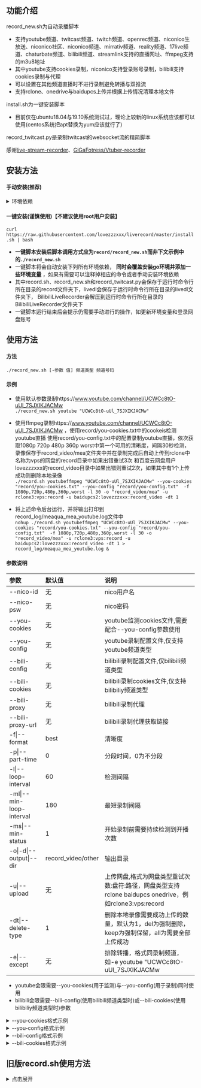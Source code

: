 ## 功能介绍
record_new.sh为自动录播脚本  
  * 支持youtube频道、twitcast频道、twitch频道、openrec频道、niconico生放送、niconico社区、niconico频道、mirrativ频道、reality频道、17live频道、chaturbate频道、bilibili频道、streamlink支持的直播网址、ffmpeg支持的m3u8地址
  * 其中youtube支持cookies录制，niconico支持登录账号录制，bilibili支持cookies录制与代理
  * 可以设置在其他频道直播时不进行录制避免转播与双推流
  * 支持rclone、onedrive与baidupcs上传并根据上传情况清理本地文件  

install.sh为一键安装脚本
  * 目前仅在ubuntu18.04与19.10系统测试过，理论上较新的linux系统应该都可以使用(centos系统把apt替换为yum应该就行了)  

record_twitcast.py是录制twitcast的websocket流的精简脚本

感谢[live-stream-recorder](https://github.com/printempw/live-stream-recorder)、[GiGaFotress/Vtuber-recorder](https://github.com/GiGaFotress/Vtuber-recorder)  

## 安装方法
#### 手动安装(推荐)

<details>
<summary>环境依赖</summary>

  * 自动录播脚本，安装方法为`mkdir record ; wget -O "record/record_new.sh" "https://github.com/lovezzzxxx/liverecord/raw/master/record_new.sh" ; chmod +x record/record_new.sh`
  * [ffmpeg](https://github.com/FFmpeg/FFmpeg)，安装方法为`sudo apt install ffmpeg`。
  * [streamlink](https://github.com/streamlink/streamlink)(基于python3)，安装方法为`pip3 install streamlink`。
  * [livedl](https://github.com/nnn-revo2012/livedl)(基于go，原项目[himananiito/livedl](https://github.com/himananiito/livedl)已失效)，具体编译安装方法可以参考作者的说明， __请将编译完成的livedl文件放置于运行时命令行所在目录的livedl/文件夹内__ 。否则无法使用twitcast、nicolv、nicoco、nicoch参数。
  * [record_twitcast.py文件](https://github.com/lovezzzxxx/liverecord/blob/master/record_twitcast.py)(基于python3 websocket库)，安装方法为`mkdir record ; wget -O "record/record_twitcast.py" "https://github.com/lovezzzxxx/liverecord/raw/master/record_twitcast.py" ; chmod +x "record/record_twitcast.py"`， __如果手动安装请将record_twitcast.py文件放置于运行时命令行所在目录的record/文件夹内并给予可执行权限即可__ 。否则无法使用twitcastpy参数。
  * [you-get](https://github.com/soimort/you-get)(基于python3)，安装方法为`pip3 install you-get`。否则无法使用bilibiliy参数。
  * [BilibiliLiveRecorder](https://github.com/nICEnnnnnnnLee/BilibiliLiveRecorder)(基于java)，安装方法为`mkdir BilibiliLiveRecorder ; cd BilibiliLiveRecorder ; wget https://github.com/nICEnnnnnnnLee/BilibiliLiveRecorder/releases/download/V2.13.0/BilibiliLiveRecord.v2.13.0.zip ; unzip BilibiliLiveRecord.v2.13.0.zip ; rm BilibiliLiveRecord.v2.13.0.zip ; cd ..`。否则无法使用bilibilir参数。
  * [rclone](https://github.com/rclone/rclone)(支持onedrive、googledrive、dropbox等多种网盘，需登录后使用)，安装方法为`curl https://rclone.org/install.sh | sudo bash`，配置方法为`rclone config`后根据说明进行。否则无法使用rclone上传。
  * [OneDriveUploader](https://github.com/MoeClub/OneList/tree/master/OneDriveUploader)(支持包括世纪互联版在内的各种onedrive网盘，需登录后使用)，安装和登录方法可以参考[Rat's Blog](https://www.moerats.com/archives/1006)。否则无法使用onedrive上传。
  * [BaiduPCS-Go](https://github.com/qjfoidnh/BaiduPCS-Go)(给予go，支持百度云网盘，需登录后使用，原项目[iikira/BaiduPCS-Go](https://github.com/iikira/BaiduPCS-Go)已失效)，安装和登录方法可以参考作者的说明。否则无法使用baidupan上传。

</details>

#### 一键安装(谨慎使用)【不建议使用root用户安装】

`curl https://raw.githubusercontent.com/lovezzzxxx/liverecord/master/install.sh | bash`  
  * __一键脚本安装后脚本调用方式应为`record/record_new.sh`而非下文示例中的`./record_new.sh`__
  * 一键脚本将会自动安装下列所有环境依赖， __同时会覆盖安装go环境并添加一些环境变量__ ，如果有需要可以注释掉相应的命令或者手动安装环境依赖
  * 其中record.sh、record_new.sh和record_twitcast.py会保存于运行时命令行所在目录的record文件夹下，livedl会保存于运行时命令行所在目录的livedl文件夹下， BilibiliLiveRecorder会解压到运行时命令行所在目录的BilibiliLiveRecorder文件夹下
  * 一键脚本运行结束后会提示仍需要手动进行的操作，如更新环境变量和登录网盘账号  

## 使用方法
#### 方法
`./record_new.sh [-参数 值] 频道类型 频道号码`

#### 示例
  * 使用默认参数录制https://www.youtube.com/channel/UCWCc8tO-uUl_7SJXIKJACMw  
`./record_new.sh youtube "UCWCc8tO-uUl_7SJXIKJACMw"`  

  * 使用ffmpeg录制https://www.youtube.com/channel/UCWCc8tO-uUl_7SJXIKJACMw ，使用record/you-cookies.txt中的cookeis检测youtube直播 使用record/you-config.txt中的配置录制youtube直播，依次获取1080p 720p 480p 360p worst中第一个可用的清晰度，间隔30秒检测，录像保存于record_video/mea文件夹中并在录制完成后自动上传到rclone中名称为vps的网盘的record目录中如果出错重试3次 和百度云网盘用户lovezzzxxx的record_video目录中如果出错则重试2次，如果其中有1个上传成功则删除本地录像  
`./record.sh youtubeffmpeg "UCWCc8tO-uUl_7SJXIKJACMw" --you-cookies "record/you-cookies.txt" --you-config "record/you-config.txt"  -f 1080p,720p,480p,360p,worst -l 30 -o "record_video/mea" -u rclone3:vps:record -u baidupcs2:lovezzzxxx:record_video -dt 1`  

  * 将上述命令后台运行，并将输出打印到record_log/meaqua_mea_youtube.log文件中  
`nohup ./record.sh youtubeffmpeg "UCWCc8tO-uUl_7SJXIKJACMw" --you-cookies "record/you-cookies.txt" --you-config "record/you-config.txt"  -f 1080p,720p,480p,360p,worst -l 30 -o "record_video/mea" -u rclone3:vps:record -u baidupcs2:lovezzzxxx:record_video -dt 1 > record_log/meaqua_mea_youtube.log &`

#### 参数说明
参数|默认值|说明
:---|:---|:---
--nico-id|无|nico用户名
--nico-psw|无|nico密码
--you-cookies|无|youtube监测cookies文件,需要配合--you-config参数使用
--you-config|无|youtube录制配置文件,仅支持youtube频道类型
--bili-config|无|bilibili录制配置文件,仅bilibili频道类型
--bili-cookies|无|bilibili录制cookies文件,仅支持bilibiliy频道类型
--bili-proxy|无|bilibili录制代理
--bili-proxy-url|无|bilibili录制代理获取链接
-f\|--format|best|清晰度
-p\|--part-time|0|分段时间，0为不分段
-l\|--loop-interval|60|检测间隔
-ml\|--min-loop-interval|180|最短录制间隔
-ms\|--min-status|1|开始录制前需要持续检测到开播次数
-o\|-d\|--output\|--dir|record_video/other|输出目录
-u\|--upload|无|上传网盘,格式为网盘类型重试次数:盘符:路径，网盘类型支持rclone baidupcs onedrive，例如rclone3:vps:record
-dt\|--delete-type|1|删除本地录像需要成功上传的数量，默认为1，del为强制删除，keep为强制保留，all为需要全部上传成功
-e\|--except|无|排除转播，格式同录制频道，如-e youtube "UCWCc8tO-uUl_7SJXIKJACMw
* youtube会限需要--you-cookies(用于监测)与--you-config(用于录制)同时使用
* bilibili会限需要--bili-config(使用bilibili频道类型时)或--bili-cookies(使用bilibiliy频道类型时)参数


<details>
<summary>--you-cookies格式示例</summary>

```
# Netscape HTTP Cookie File
.youtube.com	TRUE	/	FALSE	1669471182	SID	aaaaaaaaaaaaaaaaaaaaaa.
.youtube.com	TRUE	/	FALSE	1648408153	HSID	aaaaaaaaaaaaaaa
.youtube.com	TRUE	/	FALSE	1648408153	SSID	aaaaaaaaaaaaaaaa
.youtube.com	TRUE	/	FALSE	1648408153	APISID	aaaaaaaaaaaaaa/aaaaaaaaaaaaaaa
.youtube.com	TRUE	/	FALSE	1648408153	SAPISID	aaaaaaaaaaaa/aaaaaaaaaaaaaaa
```
* 浏览器中打开www.bilibili.com时按f12，打开"网络"中带有cookies的请求，复制请求头中的cookeis如`SID=aaaaaaaaaaaaaaaaaaaaaa.; HSID=aaaaaaaaaaaaaaa; SSID=aaaaaaaaaaaaaaaa; APISID=aaaaaaaaaaaaaa/aaaaaaaaaaaaaaa; SAPISID=aaaaaaaaaaaa/aaaaaaaaaaaaaaa`到[cookies转换](http://tools.bugscaner.com/cookietocookiejar/)中并设置作用域为`.youtube.com`，将结果保存到任意文本文档中并在参数中设置运行时相对路径即可，推荐在首行添加示例中的注释

</details>


<details>
<summary>--you-config格式示例</summary>

```
http-cookie=SID=aaaaaaaaaaaaaaaaaaaaaa.
http-cookie=HSID=aaaaaaaaaaaaaaa
http-cookie=SSID=aaaaaaaaaaaaaaaa
http-cookie=APISID=aaaaaaaaaaaaaa/aaaaaaaaaaaaaaa
http-cookie=SAPISID=aaaaaaaaaaaa/aaaaaaaaaaaaaaa
```
* 获取cookies方法同上，将结果修改为上述格式后保存到任意文本文档中并在参数中设置运行时相对路径即可

</details>


<details>
<summary>--bili-config格式示例</summary>

```
http-cookie=DedeUserID=aaaaaa
http-cookie=DedeUserID__ckMd5=aaaaaaaaaaaa
http-cookie=SESSDATA=aaaa%2Caaaaa
http-cookie=bili_jct=aaaaaaaa
http-cookie=sid=aaaaaa
```

</details>


<details>
<summary>--bili-cookies格式示例</summary>

```
# Netscape HTTP Cookie File
.bilibili.com	TRUE	/	FALSE	1606047748	DedeUserID	aaaaaa
.bilibili.com	TRUE	/	FALSE	1606047748	DedeUserID__ckMd5	aaaaaaaaaaaa
.bilibili.com	TRUE	/	FALSE	1606047748	SESSDATA	aaaa%2Caaaaa
.bilibili.com	TRUE	/	FALSE	1606047748	bili_jct	aaaaaaaa
.bilibili.com	TRUE	/	FALSE	1606047748	sid	aaaaaa
```

</details>

## 旧版record.sh使用方法

<details>
<summary>点击展开</summary>

record.sh基本功能同上，但使用方式有较大区别。另外youtube与bilibili不支持cookies录制，仅bilibili支持排除转播，不支持任意多个网盘上传。

## record.sh使用方法
#### 方法
`./record.sh youtube|youtubeffmpeg|twitcast|twitcastffmpeg|twitcastpy|twitch|openrec|nicolv[:用户名,密码]|nicoco[:用户名,密码]|nicoch[:用户名,密码]|mirrativ|reality|17live|chaturbate|bilibili|bilibiliproxy[,代理ip:代理端口]|bilibilir|bilibiliproxyr[,代理ip:代理端口]|streamlink|m3u8 频道号码 [best|其他清晰度] [loop|once|视频分段时间] [10,10,1|循环检测间隔,最短录制间隔,录制开始所需连续检测开播次数] [record_video/other|其他本地目录] [nobackup|rclone:网盘名称:|onedrive|baidupan[重试次数][keep|del]] [noexcept|排除转播的youtube频道号码] [noexcept|排除转播的twitcast频道号码] [noexcept|排除转播的twitch频道号码] [noexcept|排除转播的openrec频道号码] [noexcept|排除转播的nicolv频道号码] [noexcept|排除转播的nicoco频道号码] [noexcept|排除转播的nicoch频道号码] [noexcept|排除转播的mirrativ频道号码] [noexcept|排除转播的reality频道号码] [noexcept|排除转播的17live频道号码]  [noexcept|排除转播的chaturbate频道号码] [noexcept|排除转播的streamlink支持的频道网址]`

#### 示例
  * 使用默认参数录制https://www.youtube.com/channel/UCWCc8tO-uUl_7SJXIKJACMw   
`./record.sh youtube "UCWCc8tO-uUl_7SJXIKJACMw"`  

  * 使用ffmpeg录制https://www.youtube.com/channel/UCWCc8tO-uUl_7SJXIKJACMw ，依次获取1080p 720p 480p 360p worst中第一个可用的清晰度，在检测到直播并进行一次录制后终止，间隔30秒检测，录像保存于record_video/mea文件夹中并在录制完成后自动上传到rclone中名称为vps的网盘和百度云网盘的相同路径 如果出错则重试最多三次 上传结束后根据上传情况删除本地录像，如果上传失败则会保留本地录像  
`./record.sh youtubeffmpeg "UCWCc8tO-uUl_7SJXIKJACMw" 1080p,720p,480p,360p,worst once 30 "record_video/mea" rclone:vps:baidupan3`  

  * 后台运行，使用代理服务器127.0.0.1:1080录制https://live.bilibili.com/12235923 ，最高清晰度，循环检测并在录制进行7200秒时分段，间隔30秒检测 每次录制从开始到结束最短间隔5秒，录像保存于record_video/mea文件夹中并在录制完成后自动上传到rclone中名称为vps的网盘和onedrive和百度云网盘的相同路径 如果出错则重试最多三次 上传完成后无论成功与否都保留本地录像，在https://www.youtube.com/channel/UCWCc8tO-uUl_7SJXIKJACMw https://twitcasting.tv/kaguramea_vov 有直播时不进行录制，log记录保存于mea_bilibili.log文件  
`nohup ./record.sh bilibiliproxy,127.0.0.1:1080 "12235923" best 7200 30,5 "record_video/mea_bilibili" rclone:vps:onedrivebaidupan3keep "UCWCc8tO-uUl_7SJXIKJACMw" "kaguramea_vov" > mea_bilibili.log &`  

#### 参数说明

  * 必选参数，选择录制方式与相应频道号码  

网站|第一个参数|第二个参数|说明|注意事项
:---|:---|:---|:---|:---
youtube|`youtube`、`youtubeffmpeg`|`个人主页网址中的ID部分`(如UCWCc8tO-uUl_7SJXIKJACMw)|youtubeffmpeg为使用ffmpeg进行录制|请不要将第三个清晰度参数指定为best或1080p60及以上的分辨率
twitcast|`twitcast`、`twitcastffmpeg`、`twitcastpy`|`个人主页网址中的ID部分`(如kaguramea_vov)|twitcastffmpeg为使用ffmpeg进行录制，twitcastpy为使用record_twitcast.py进行录制|如果未安装相应依赖，则仅能使用twitcast参数，无法录制twitcast最高清晰度。 __请不要对同一场直播进行多个录制，会导致文件命名问题__
niconico|`nicolv`、`nicoco`、`nicoch`|分别为`niconico生放送号码`(如lv320447549)，`niconico社区号码`(如co41030)，`niconico频道号码`(如macoto2525)|可以在后方添加`:用户名,密码`来登录nico账号进行录制(如nicolv:user@mail.com,password)|如果未安装相应依赖，则无法录制niconico。 __请不要对同一场直播使用同一账号进行多个录制，会产生websocket链接冲突导致录像卡顿或反复断连__
bilibili|`bilibili`、`bilibiliproxy`|`直播间网址中的ID部分`(如12235923)|bilibiliproxy为通过代理进行录制，可以直接在后方添加`,代理ip:代理端口`指定代理服务器(如bilibiliproxy,127.0.0.1:1080)，也可以在脚本内相应部分添加代理获取方法
其他网站| `twitch`、`openrec`、`mirrativ`、`reality`、`17live`、`chaturbate`|`个人主页网址中的ID部分`，其中reality为频道名称(如果为部分名字则匹配含有这些文字的其中一个频道)或vlive_id(获取方法可于脚本内查找)|其中twitch使用streamlink检测直播状态，系统占用较高||
其他|`streamlink`、`m3u8`|`streamlink支持的个人主页网址或直播网址`、`直播媒体流的m3u8网址`||

  * 可选参数， __需要补全中间的参数才能指定后续的参数__

参数|功能|默认值|其他可选值|说明
:---|:---|:---|:---|:---
第三个参数|清晰度|`best`|`清晰度1,清晰度2`，可以用,分隔来指定多个清晰度|仅支持streamlink含有的清晰度，将会依次获取尝试直到获取第一个可用的清晰度
第四个参数|是否循环和录制分段时间|`loop`|`once`或`分段秒数`|如果指定为once则会在检测到直播并进行一次录制后终止，如果指定为数字则会以loop模式进行录制并在在录制进行相应秒数时分段。 __注意分段时可能会有十秒左右的视频缺失__
第五个参数|循环检测间隔和最短录制间隔和录制开始所需连续检测开播次数|`10,10,1`|`循环检测间隔秒数,最短录制间隔秒数,录制开始所需连续检测开播次数`，如果不以,分隔则最短录制间隔也为此值而录制开始所需连续检测开播次数为1|循环检测间隔是指如果未检测到直播，则等待相应时间进行下一次检测；最短录制间隔是指如果一次录制结束后，如果距离录制开始小于最短录制间隔，则等待到最短录制间隔进行下一次检测。最短录制间隔主要是为了防止检测到直播但录制出错的情况，此时一次录制结束如果立即进行下一次检测可能会因为检测过于频繁导致被封禁IP或者导致高系统占用，这种情况可能出现在网站改版等特殊时期，需要注意的是如果一次直播时间过短或者频繁断流也能触发等待；录制开始所需连续检测开播次数是指需要连续检测到相应次数的开播才会开始录制，可以用于预防一些检测到直播状态实际却并没有直播的情况。
第六个参数|本地录像存放目录|`record_video/other`|`本地目录`||
第七个参数|是否自动备份|`nobackup`|`rclone:网盘名称:` + `onedrive` + `baidupan` + `重试次数` + `无/keep/del`，不需要空格直接连接在一起即可(如rclone1del或rclone:vps:onedrivebaidupan3keep)|其中前三项的rclone、onedrive、baidupan分别指上传rclone相应名称的网盘、OneDriveUploader登录的onedrive网盘、BaiduPCS-Go登录的百度云网盘。第四项为重试次数，如果不指定则默认为尝试一次。第五项为上传完成后是否保留本地文件，如果不指定则上传成功将删除本地文件，上传失败将保留本地文件，keep参数为不论结果始终保留本地文件，del参数为不论结果始终删除本地文件。如果因为偶发的检测异常导致没有直播时开始录制，进而产生没有相应录像文件的log文件，脚本将会自动删除这个没有对应录像文件的log文件
第八至十四个参数|bilibili的录制需要排除的转播|`noexcept`|`相应频道号码`，具体同第二个参数，顺序分别为youtube、twitcast、twitch、openrec、nicolv、nicoco、nicoch、mirrativ、reality、17live、chaturbate、streamlink|仅bilibili录制有效，检测到相应频道正在直播时不进行bilibili的录制

</details>
